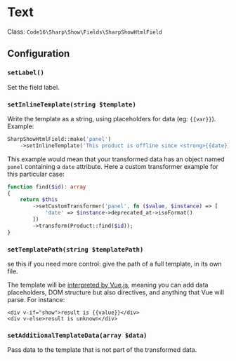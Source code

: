# Text

Class: `Code16\Sharp\Show\Fields\SharpShowHtmlField`

## Configuration

### `setLabel()`

Set the field label.

### `setInlineTemplate(string $template)`

Write the template as a string, using placeholders for data (eg: `{{var}}`). Example:

```php
SharpShowHtmlField::make('panel')
    ->setInlineTemplate('This product is offline since <strong>{{date}}</strong>')
```

This example would mean that your transformed data has an object named `panel` containing a `date` attribute. Here a custom transformer example for this particular case:

```php
function find($id): array
{
    return $this
        ->setCustomTransformer('panel', fn ($value, $instance) => [
            'date' => $instance->deprecated_at->isoFormat()
        ])
        ->transform(Product::find($id));
}
```

### `setTemplatePath(string $templatePath)`

se this if you need more control: give the path of a full template, in its own file.

The template will be [interpreted by Vue.js](https://vuejs.org/v2/guide/syntax.html), meaning you can add data placeholders, DOM structure but also directives, and anything that Vue will parse. For instance:

```vue
<div v-if="show">result is {{value}}</div>
<div v-else>result is unknown</div>
```

### `setAdditionalTemplateData(array $data)`

Pass data to the template that is not part of the transformed data.
